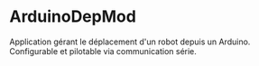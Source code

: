 ArduinoDepMod
=============

Application gérant le déplacement d'un robot depuis un Arduino. Configurable et pilotable via communication série.
